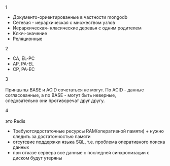 1 

 - Документо-ориентированные в частности mongodb
 - Сетевая - иерархическая с множеством узлов
 - Иерархическая- класические деревья с одним родителем
 - Ключ-значение 
 - Реляционные

2 

 - CA, EL-PC
 - AP, PA-EL
 - CP, PA-EC

3 \
\
Принцыпы BASE и ACID сочетаться не могут. По ACID - данные согласованные, а по BASE - могут быть неверные, \
следовательно они противоречат друг другу.

4 \
\
это Redis 

 - Требуютсядостаточные ресурсы RAM(оперативной памяти) + нужно следить за достатончостью памяти
 - отсутсвие поддержки  языка SQL, т.е. проблема оперативного поиска данных
 - при отказе сервера все данные с последней синхронизации с диском будут утеряны